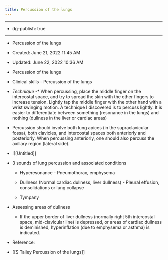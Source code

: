 ```yaml
---
title: Percussion of the lungs
---
```


- --

- dg-publish: true

- --

- Percussion of the lungs

- Created: June 21, 2022 11:45 AM

- Updated: June 22, 2022 10:36 AM

- Percussion of the lungs

- Clinical skills - Percussion of the lungs

- *Technique -** When percussing, place the middle finger on the intercostal space, and try to spread the skin with the other fingers to increase tension. Lightly tap the middle finger with the other hand with a wrist swinging motion. A technique I discovered is to percuss lightly. It is easier to differentiate between something (resonance in the lungs) and nothing (dullness in the liver or cardiac areas)

- Percussion should involve both lung apices (in the supraclavicular fossa), both clavicles, and intercostal spaces both anteriorly and posteriorly. When percussing anteriorly, one should also percuss the axillary region (lateral side).

- ![[Untitled]]

- 3 sounds of lung percussion and associated conditions
	 - Hyperesonance - Pneumothorax, emphysema

	 - Dullness (Normal cardiac dullness, liver dullness) -  Pleural effusion, consolidations or lung collapse

	 - Tympany

- Assessing areas of dullness
	 - If the upper border of liver dullness (normally right 5th intercostal space, mid-clavicular line) is depressed, or areas of cardiac dullness is deminished, hyperinflation (due to emphysema or asthma) is indicated.

- Reference:

- [[$ Talley  Percussion of the lungs]]
